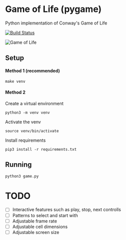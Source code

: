 # Game of Life (pygame)

Python implementation of Conway's Game of Life

[![Build Status](https://app.travis-ci.com/selftaught/GameOfLife.svg?token=Tx7EAKup6EXJbMTwywxS&branch=main)](https://app.travis-ci.com/selftaught/GameOfLife)

![Game of Life](https://i.imgur.com/YNgjamI.gif)

## Setup

#### Method 1 (recommended)

`make venv`

#### Method 2
Create a virtual environment

`python3 -m venv venv`

Activate the venv

`source venv/bin/activate`

Install requirements

`pip3 install -r requirements.txt`

## Running

`python3 game.py`


# TODO

- [ ] Interactive features such as play, stop, next controlls
- [ ] Patterns to select and start with
- [ ] Adjustable frame rate
- [ ] Adjustable cell dimensions
- [ ] Adjustable screen size